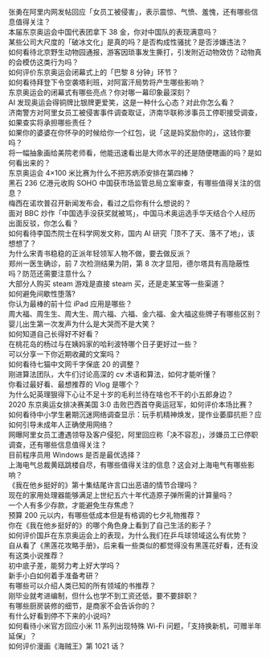 张勇在阿里内网发帖回应「女员工被侵害」，表示震惊、气愤、羞愧，还有哪些信息值得关注？  
本届东京奥运会中国代表团拿下 38 金，你对中国队的表现满意吗？  
某些公司大尺度的「破冰文化」是真的吗？是否构成性骚扰？是否涉嫌违法？  
如何看待北京野生动物园通报，游客因琐事发生撕打，引发附近动物效仿？动物真的会模仿这类行为吗？  
如何评价东京奥运会闭幕式上的「巴黎 8 分钟」环节？  
如何看待拜登下令空袭塔利班，对阿富汗局势将产生哪些影响？  
东京奥运会的闭幕式有哪些亮点？你对哪一幕印象最深刻？  
AI 发现奥运会得铜牌比银牌更爱笑，这是一种什么心态？对此你怎么看？  
济南警方对阿里女员工被侵害事件调查取证，济南华联称涉事员工停职接受调查，如果查实将承担哪些责任？  
如果你的婆婆在你怀孕的时候给你一个红包，说「这是妈奖励你的」，这钱你要吗？  
将一幅抽象画给美院老师看，他能迅速看出是大师水平的还是随便瞎画的吗？是如何看出来的？  
东京奥运会 4×100 米比赛为什么不把苏炳添安排在第四棒？  
黑石 236 亿港元收购 SOHO 中国获市场监管总局立案审查，有哪些值得关注的信息？  
梅西在诺坎普召开新闻发布会，看过之后你有什么想说的？  
面对 BBC 炒作「中国选手没获奖就被骂」，中国马术奥运选手华天结合个人经历出面反驳，你怎么看？  
如何看待李国杰院士在科学网发文称，国内 AI 研究「顶不了天、落不了地」，该想想了？  
为什么宋青书稳稳的正派年轻领军人物不做，要去做反派？  
郑州一医生确诊，前 7 次检测结果为阴，第 8 次才显阳，德尔塔具有高隐蔽性吗？防范还需要注意什么？  
大部分人购买 steam 游戏是直接 steam 买，还是走某宝等一些渠道？  
如何避免间歇性堕落?  
你认为最棒的前十位 iPad 应用是哪些？  
周大福、周生生、周大生、周六福、六福、金六福、金大福这些牌子有哪些区别？  
婴儿出生第一次发声为什么是大哭而不是大笑？  
如何知道自己长得好不好看？  
在桃花岛的杨过与在姨妈家的哈利波特哪个日子更好过一些？  
可以分享一下你近期收藏的文案吗？  
如何看待七猫中文网千字保底 20 的调整？  
刚进算法团队，大牛们讨论高深的 cv 术语和算法，如何才能听懂？  
你看过最好看、最想推荐的 Vlog 是哪个？  
为什么妃英理狠得下心让不足十岁的毛利兰待在啥也不干的小五郎身边？  
2020 东京奥运女排决赛美国 3:0 击败巴西首夺奥运冠军，如何评价本场比赛？  
如何看待中小学生暑期沉迷网络调查显示：玩手机精神焕发，提作业萎靡抗拒？应如何引导未成年人正确使用网络？  
网曝阿里女员工遭遇领导及客户侵犯，阿里回应称「决不容忍」，涉嫌员工已停职调查，还有哪些信息值得关注？  
目前程序员用 Windows 是否是最优选择？  
上海电气总裁黄瓯跳楼自尽，有哪些值得关注的信息？这会对上海电气有哪些影响？  
《我在他乡挺好的》第十集结尾许言口出恶语的情节合理吗？  
现在的家用处理器能够满足上世纪五六十年代造原子弹所需的计算量吗？  
一个人有多少存款，才能避免生存焦虑？  
预算 200 元以内，有哪些低成本但是有格调的七夕礼物推荐？  
你在《我在他乡挺好的》的哪个角色身上看到了自己生活的影子？  
如何评价国乒在东京奥运会上的表现，为什么我们在乒乓球领域这么有优势？  
自从看了《黑莲花攻略手册》，后来看一些类似的都觉得没有黑莲花好看，还有没有这类小说推荐？  
初中底子差，能努力考上好大学吗？  
新手小白如何着手准备考研？  
有哪些可以介绍人类已知的所有领域的书推荐？  
刚毕业就考进编制，但什么也学不到工资还低，要不要辞职？  
有哪些厨房装修的细节，是商家不会告诉你的？  
有什么好看到停不下来的小说吗?  
如何看待小米官方回应小米 11 系列出现特殊 Wi-Fi 问题，「支持换新机，可赠半年延保」？  
如何评价漫画《海贼王》第 1021 话？  
